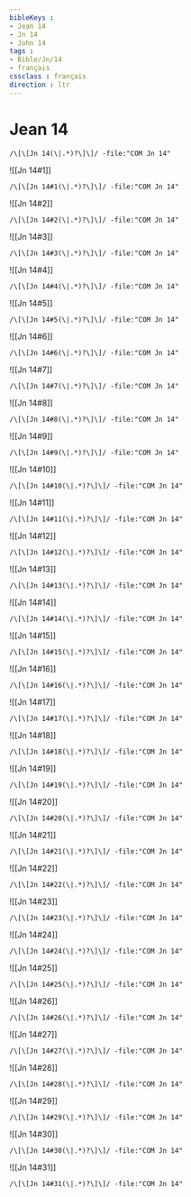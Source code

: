 ```yaml
---
bibleKeys : 
- Jean 14
- Jn 14
- John 14
tags : 
- Bible/Jn/14
- français
cssclass : français
direction : ltr
---
```


# Jean 14

```query
/\[\[Jn 14(\|.*)?\]\]/ -file:"COM Jn 14"
```



![[Jn 14#1]]

```query
/\[\[Jn 14#1(\|.*)?\]\]/ -file:"COM Jn 14"
```

![[Jn 14#2]]

```query
/\[\[Jn 14#2(\|.*)?\]\]/ -file:"COM Jn 14"
```

![[Jn 14#3]]

```query
/\[\[Jn 14#3(\|.*)?\]\]/ -file:"COM Jn 14"
```

![[Jn 14#4]]

```query
/\[\[Jn 14#4(\|.*)?\]\]/ -file:"COM Jn 14"
```

![[Jn 14#5]]

```query
/\[\[Jn 14#5(\|.*)?\]\]/ -file:"COM Jn 14"
```

![[Jn 14#6]]

```query
/\[\[Jn 14#6(\|.*)?\]\]/ -file:"COM Jn 14"
```

![[Jn 14#7]]

```query
/\[\[Jn 14#7(\|.*)?\]\]/ -file:"COM Jn 14"
```

![[Jn 14#8]]

```query
/\[\[Jn 14#8(\|.*)?\]\]/ -file:"COM Jn 14"
```

![[Jn 14#9]]

```query
/\[\[Jn 14#9(\|.*)?\]\]/ -file:"COM Jn 14"
```

![[Jn 14#10]]

```query
/\[\[Jn 14#10(\|.*)?\]\]/ -file:"COM Jn 14"
```

![[Jn 14#11]]

```query
/\[\[Jn 14#11(\|.*)?\]\]/ -file:"COM Jn 14"
```

![[Jn 14#12]]

```query
/\[\[Jn 14#12(\|.*)?\]\]/ -file:"COM Jn 14"
```

![[Jn 14#13]]

```query
/\[\[Jn 14#13(\|.*)?\]\]/ -file:"COM Jn 14"
```

![[Jn 14#14]]

```query
/\[\[Jn 14#14(\|.*)?\]\]/ -file:"COM Jn 14"
```

![[Jn 14#15]]

```query
/\[\[Jn 14#15(\|.*)?\]\]/ -file:"COM Jn 14"
```

![[Jn 14#16]]

```query
/\[\[Jn 14#16(\|.*)?\]\]/ -file:"COM Jn 14"
```

![[Jn 14#17]]

```query
/\[\[Jn 14#17(\|.*)?\]\]/ -file:"COM Jn 14"
```

![[Jn 14#18]]

```query
/\[\[Jn 14#18(\|.*)?\]\]/ -file:"COM Jn 14"
```

![[Jn 14#19]]

```query
/\[\[Jn 14#19(\|.*)?\]\]/ -file:"COM Jn 14"
```

![[Jn 14#20]]

```query
/\[\[Jn 14#20(\|.*)?\]\]/ -file:"COM Jn 14"
```

![[Jn 14#21]]

```query
/\[\[Jn 14#21(\|.*)?\]\]/ -file:"COM Jn 14"
```

![[Jn 14#22]]

```query
/\[\[Jn 14#22(\|.*)?\]\]/ -file:"COM Jn 14"
```

![[Jn 14#23]]

```query
/\[\[Jn 14#23(\|.*)?\]\]/ -file:"COM Jn 14"
```

![[Jn 14#24]]

```query
/\[\[Jn 14#24(\|.*)?\]\]/ -file:"COM Jn 14"
```

![[Jn 14#25]]

```query
/\[\[Jn 14#25(\|.*)?\]\]/ -file:"COM Jn 14"
```

![[Jn 14#26]]

```query
/\[\[Jn 14#26(\|.*)?\]\]/ -file:"COM Jn 14"
```

![[Jn 14#27]]

```query
/\[\[Jn 14#27(\|.*)?\]\]/ -file:"COM Jn 14"
```

![[Jn 14#28]]

```query
/\[\[Jn 14#28(\|.*)?\]\]/ -file:"COM Jn 14"
```

![[Jn 14#29]]

```query
/\[\[Jn 14#29(\|.*)?\]\]/ -file:"COM Jn 14"
```

![[Jn 14#30]]

```query
/\[\[Jn 14#30(\|.*)?\]\]/ -file:"COM Jn 14"
```

![[Jn 14#31]]

```query
/\[\[Jn 14#31(\|.*)?\]\]/ -file:"COM Jn 14"
```

